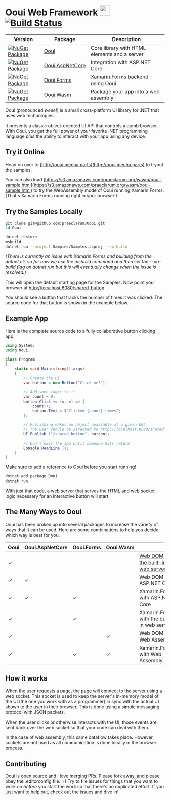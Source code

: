 # Ooui Web Framework <img src="https://raw.githubusercontent.com/praeclarum/Ooui/master/Documentation/Icon.png" height="32"> [![Build Status](https://www.bitrise.io/app/86585e168136767d/status.svg?token=G9Svvnv_NvG40gcqu48RNQ)](https://www.bitrise.io/app/86585e168136767d)

| Version | Package | Description |
| ------- | ------- | ----------- |
| [![NuGet Package](https://img.shields.io/nuget/v/Ooui.svg)](https://www.nuget.org/packages/Ooui) | [Ooui](https://www.nuget.org/packages/Ooui) | Core library with HTML elements and a server |
| [![NuGet Package](https://img.shields.io/nuget/v/Ooui.AspNetCore.svg)](https://www.nuget.org/packages/Ooui.AspNetCore) | [Ooui.AspNetCore](https://www.nuget.org/packages/Ooui.AspNetCore) | Integration with ASP.NET Core |
| [![NuGet Package](https://img.shields.io/nuget/v/Ooui.Forms.svg)](https://www.nuget.org/packages/Ooui.Forms) | [Ooui.Forms](https://www.nuget.org/packages/Ooui.Forms) | Xamarin.Forms backend using Ooui |
| [![NuGet Package](https://img.shields.io/nuget/v/Ooui.Wasm.svg)](https://www.nuget.org/packages/Ooui.Wasm) | [Ooui.Wasm](https://www.nuget.org/packages/Ooui.Wasm) | Package your app into a web assembly |

Ooui (pronounced *weee!*) is a small cross-platform UI library for .NET that uses web technologies.

It presents a classic object-oriented UI API that controls a dumb browser. With Ooui, you get the full power of your favorite .NET programming language *plus* the ability to interact with your app using any device.


## Try it Online

Head on over to [http://ooui.mecha.parts](http://ooui.mecha.parts) to tryout the samples.

You can also load [https://s3.amazonaws.com/praeclarum.org/wasm/ooui-sample.html](https://s3.amazonaws.com/praeclarum.org/wasm/ooui-sample.html) to try the WebAssembly mode of Ooui running Xamarin.Forms. (That's Xamarin.Forms running right in your browser!)


## Try the Samples Locally

```bash
git clone git@github.com:praeclarum/Ooui.git
cd Ooui

dotnet restore
msbuild
dotnet run --project Samples/Samples.csproj --no-build
```

*(There is currently an issue with Xamarin.Forms and building from the dotnet cli, so for now we use the msbuild command and then set the --no-build flag on dotnet run but this will eventually change when the issue is resolved.)*

This will open the default starting page for the Samples. Now point your browser at [http://localhost:8080/shared-button](http://localhost:8080/shared-button)

You should see a button that tracks the number of times it was clicked. The source code for that button is shown in the example below.


## Example App

Here is the complete source code to a fully collaborative button clicking app.

```csharp
using System;
using Ooui;

class Program
{
    static void Main(string[] args)
    {
        // Create the UI
        var button = new Button("Click me!");

        // Add some logic to it
        var count = 0;
        button.Click += (s, e) => {
            count++;
            button.Text = $"Clicked {count} times";
        };

        // Publishing makes an object available at a given URL
        // The user should be directed to http://localhost:8080/shared-button
        UI.Publish ("/shared-button", button);

        // Don't exit the app until someone hits return
        Console.ReadLine ();
    }
}
```

Make sure to add a reference to Ooui before you start running!

```bash
dotnet add package Ooui
dotnet run
```

With just that code, a web server that serves the HTML and web socket logic necessary for an interactive button will start.



## The Many Ways to Ooui

Ooui has been broken up into several packages to increase the variety of ways that it can be used. Here are some combinations to help you decide which way is best for you.

<table>
<thead><tr><th>Ooui</th><th>Ooui.AspNetCore</th><th>Ooui.Forms</th><th>Ooui.Wasm</th><th></th></tr></thead>

<tr>
<td>&check;</td><td></td><td></td><td></td><td><a href="https://github.com/praeclarum/Ooui/wiki/Write-the-UI-using-the-web-DOM-and-use-the-built-in-web-server">Web DOM with the built-in web server</a></td>
</tr>

<tr>
<td>&check;</td><td>&check;</td><td></td><td></td><td>Web DOM with ASP.NET Core</td>
</tr>

<tr>
<td>&check;</td><td>&check;</td><td>&check;</td><td></td><td>Xamarin.Forms with ASP.NET Core</td>
</tr>

<tr>
<td>&check;</td><td></td><td>&check;</td><td></td><td>Xamarin.Forms with the built-in web server</td>
</tr>

<tr>
<td>&check;</td><td></td><td></td><td>&check;</td><td>Web DOM with Web Assembly</td>
</tr>

<tr>
<td>&check;</td><td></td><td>&check;</td><td>&check;</td><td>Xamarin.Forms with Web Assembly</td>
</tr>

</table>


## How it works

When the user requests a page, the page will connect to the server using a web socket. This socket is used to keep the server's in-memory model of the UI (the one you work with as a programmer) in sync with the actual UI shown to the user in their browser. This is done using a simple messaging protocol with JSON packets.

When the user clicks or otherwise interacts with the UI, those events are sent back over the web socket so that your code can deal with them.

In the case of web assembly, this same dataflow takes place. However, sockets are not used as all communication is done locally in the browser process.


## Contributing

Ooui is open source and I love merging PRs. Please fork away, and please obey the .editorconfig file. :-) Try to file issues for things that you want to work on *before* you start the work so that there's no duplicated effort. If you just want to help out, check out the issues and dive in!
